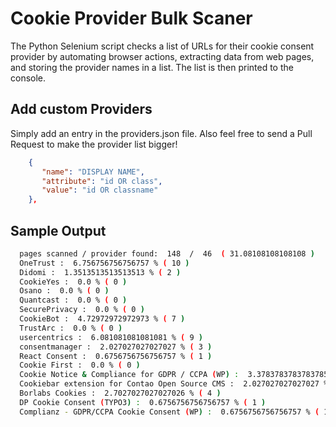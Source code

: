 
# Cookie Provider Bulk Scaner

The Python Selenium script checks a list of URLs for their cookie consent provider by automating browser actions, extracting data from web pages, and storing the provider names in a list. The list is then printed to the console.




## Add custom Providers

Simply add an entry in the providers.json file. Also feel free to send a Pull Request to make the provider list bigger!

```json
    {
       "name": "DISPLAY NAME",
       "attribute": "id OR class",
       "value": "id OR classname"
    },
```
    
## Sample Output



```bash
  pages scanned / provider found:  148  /  46  ( 31.08108108108108 )
  OneTrust :  6.756756756756757 % ( 10 )
  Didomi :  1.3513513513513513 % ( 2 )
  CookieYes :  0.0 % ( 0 )
  Osano :  0.0 % ( 0 )
  Quantcast :  0.0 % ( 0 )
  SecurePrivacy :  0.0 % ( 0 )
  CookieBot :  4.72972972972973 % ( 7 )
  TrustArc :  0.0 % ( 0 )
  usercentrics :  6.081081081081081 % ( 9 )
  consentmanager :  2.027027027027027 % ( 3 )
  React Consent :  0.6756756756756757 % ( 1 )
  Cookie First :  0.0 % ( 0 )
  Cookie Notice & Compliance for GDPR / CCPA (WP) :  3.3783783783783785 % ( 5 )
  Cookiebar extension for Contao Open Source CMS :  2.027027027027027 % ( 3 )
  Borlabs Cookies :  2.7027027027027026 % ( 4 )
  DP Cookie Consent (TYPO3) :  0.6756756756756757 % ( 1 )
  Complianz - GDPR/CCPA Cookie Consent (WP) :  0.6756756756756757 % ( 1 )
```
